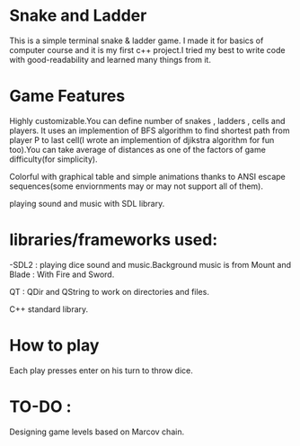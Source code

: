 # Snake and Ladder
This is a simple terminal snake & ladder game.
I made it for basics of computer course and it is my first c++ project.I tried my best to write code with good-readability and learned many things from it.
# Game Features
Highly customizable.You can define number of snakes , ladders , cells and players.
It uses an implemention of BFS algorithm to find shortest path from player P to last cell(I wrote an implemention of djikstra algorithm for fun too).You can take average of distances as one of the factors of game difficulty(for simplicity).

Colorful with graphical table and simple animations thanks to ANSI escape sequences(some enviornments may or may not support all of them).

playing sound and music with SDL library.
# libraries/frameworks used:
-SDL2 : playing dice sound and music.Background music is from Mount and Blade : With Fire and Sword.

QT : QDir and QString to work on directories and files.

C++ standard library.

# How to play
Each play presses enter on his turn to throw dice.

# TO-DO :
Designing game levels based on Marcov chain.
